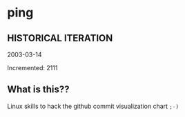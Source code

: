 # ping

## HISTORICAL ITERATION
2003-03-14

Incremented: 2111

## What is this?? 
Linux skills to hack the github commit visualization chart `;-)`
